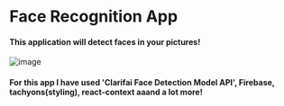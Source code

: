 # Face Recognition App

#### This application will detect faces in your pictures!

![image](https://i.ibb.co/6X5p4n2/face-Recognition.png)

#### For this app I have used 'Clarifai Face Detection Model API', Firebase, tachyons(styling), react-context aaand a lot more! 

